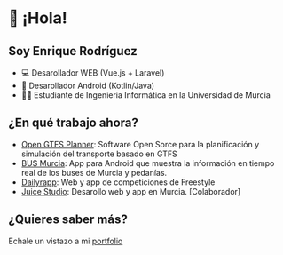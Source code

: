 # 👋​ ¡Hola!
## Soy Enrique Rodríguez
- 💻 Desarollador WEB (Vue.js + Laravel)
- 📱 Desarollador Android (Kotlin/Java)
- 👨‍💻​ Estudiante de Ingenieria Informática en la Universidad de Murcia
## ¿En qué trabajo ahora?

- [Open GTFS Planner]: Software Open Sorce para la planificación y simulación del transporte basado en GTFS
- [BUS Murcia]: App para Android que muestra la información en tiempo real de los buses de Murcia y pedanías.
- [Dailyrapp]: Web y app de competiciones de Freestyle
- [Juice Studio]: Desarollo web y app en Murcia. [Colaborador]


[Dailyrapp]: <https://dailyrapp.com>
[Juice Studio]: <https://juice-studio.com/>
[BUS Murcia]: <https://github.com/youngsdeveloper/busmurcia-app>
[Open GTFS Planner]: <https://github.com/youngsdeveloper/busmurcia-app](https://github.com/youngsdeveloper/open-gtfs-planner/>

## ¿Quieres saber más?
Echale un vistazo a mi [portfolio]

[portfolio]: <https://youngsdeveloper.github.io/portfolio/>

